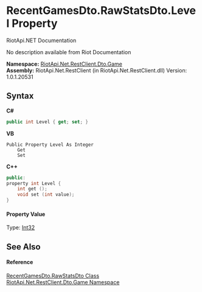 # RecentGamesDto.RawStatsDto.Level Property 
RiotApi.NET Documentation 

No description available from Riot Documentation

**Namespace:**&nbsp;<a href="8f950157-2c97-623b-3bf4-ac8c4c87be7b">RiotApi.Net.RestClient.Dto.Game</a><br />**Assembly:**&nbsp;RiotApi.Net.RestClient (in RiotApi.Net.RestClient.dll) Version: 1.0.1.20531

## Syntax

**C#**<br />
``` C#
public int Level { get; set; }
```

**VB**<br />
``` VB
Public Property Level As Integer
	Get
	Set
```

**C++**<br />
``` C++
public:
property int Level {
	int get ();
	void set (int value);
}
```


#### Property Value
Type: <a href="http://msdn2.microsoft.com/en-us/library/td2s409d" target="_blank">Int32</a>

## See Also


#### Reference
<a href="7112e3bd-20d7-21da-77f8-9dff38d018ea">RecentGamesDto.RawStatsDto Class</a><br /><a href="8f950157-2c97-623b-3bf4-ac8c4c87be7b">RiotApi.Net.RestClient.Dto.Game Namespace</a><br />